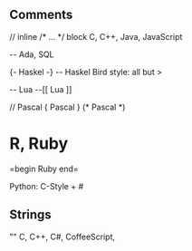 ## Comments

// inline
/* ... */ block
C, C++, Java, JavaScript

-- Ada, SQL

{- 
Haskel
-}
-- Haskel
Bird style: all but >

-- Lua
--[[
Lua
]]

// Pascal
{ 
Pascal
}
(*
Pascal
*)

# R, Ruby
=begin
    Ruby
end=

Python: C-Style + #

<!-- XML -->

## Strings

"" C, C++, C#, CoffeeScript, 